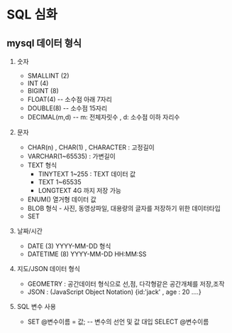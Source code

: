 # SQL 심화

## mysql 데이터 형식
1) 숫자 
    - SMALLINT (2)
    - INT (4)
    - BIGINT (8)
    - FLOAT(4)  -- 소수점 아래 7자리
    - DOUBLE(8) -- 소수점 15자리
    - DECIMAL(m,d) -- m: 전체자릿수 , d: 소수점 이하 자리수
   
2) 문자
    - CHAR(n) , CHAR(1) , CHARACTER : 고정길이
    - VARCHAR(1~65535) : 가변길이
    - TEXT 형식
      - TINYTEXT 1~255 : TEXT 데이터 값
      - TEXT 1~65535
      - LONGTEXT 4G 까지 저장 가능
    - ENUM() 열거형 데이터 값
    - BLOB 형식 - 사진, 동영상파일, 대용량의 글자를 저장하기 위한 데이터타입
    - SET 
3) 날짜/시간
    - DATE (3) YYYY-MM-DD 형식
    - DATETIME (8) YYYY-MM-DD HH:MM:SS
4) 지도/JSON 데이터 형식
    - GEOMETRY : 공간데이터 형식으로 선,점, 다각형같은 공간개체를 저장,조작
    - JSON : (JavaScript Object Notation) {id:'jack' , age : 20 ....}

5) SQL 변수 사용
   - SET @변수이름 = 값; -- 변수의 선언 및 값 대입
        SELECT @변수이름

